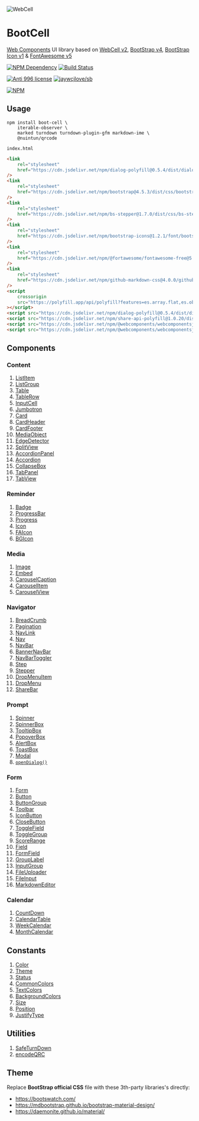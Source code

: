 ![WebCell](https://web-cell.dev/WebCell-0.f1ffd28b.png)

# BootCell

[Web Components][1] UI library based on [WebCell v2][2], [BootStrap v4][3], [BootStrap Icon v1][4] & [FontAwesome v5][5]

[![NPM Dependency](https://david-dm.org/EasyWebApp/BootCell.svg)][6]
[![Build Status](https://travis-ci.com/EasyWebApp/BootCell.svg?branch=master)][7]

[![Anti 996 license](https://img.shields.io/badge/license-Anti%20996-blue.svg)][8]
[![jaywcjlove/sb](https://jaywcjlove.github.io/sb/ico/awesome.svg)][9]

[![NPM](https://nodei.co/npm/boot-cell.png?downloads=true&downloadRank=true&stars=true)][10]

## Usage

```shell
npm install boot-cell \
    iterable-observer \
    marked turndown turndown-plugin-gfm markdown-ime \
    @nuintun/qrcode
```

`index.html`

```html
<link
    rel="stylesheet"
    href="https://cdn.jsdelivr.net/npm/dialog-polyfill@0.5.4/dist/dialog-polyfill.css"
/>
<link
    rel="stylesheet"
    href="https://cdn.jsdelivr.net/npm/bootstrap@4.5.3/dist/css/bootstrap.min.css"
/>
<link
    rel="stylesheet"
    href="https://cdn.jsdelivr.net/npm/bs-stepper@1.7.0/dist/css/bs-stepper.min.css"
/>
<link
    rel="stylesheet"
    href="https://cdn.jsdelivr.net/npm/bootstrap-icons@1.2.1/font/bootstrap-icons.css"
/>
<link
    rel="stylesheet"
    href="https://cdn.jsdelivr.net/npm/@fortawesome/fontawesome-free@5.15.1/css/all.min.css"
/>
<link
    rel="stylesheet"
    href="https://cdn.jsdelivr.net/npm/github-markdown-css@4.0.0/github-markdown.min.css"
/>
<script
    crossorigin
    src="https://polyfill.app/api/polyfill?features=es.array.flat,es.object.from-entries,regenerator-runtime,intersection-observer,resize-observer"
></script>
<script src="https://cdn.jsdelivr.net/npm/dialog-polyfill@0.5.4/dist/dialog-polyfill.js"></script>
<script src="https://cdn.jsdelivr.net/npm/share-api-polyfill@1.0.20/dist/share-min.js"></script>
<script src="https://cdn.jsdelivr.net/npm/@webcomponents/webcomponentsjs@2.5.0/custom-elements-es5-adapter.js"></script>
<script src="https://cdn.jsdelivr.net/npm/@webcomponents/webcomponentsjs@2.5.0/webcomponents-bundle.js"></script>
```

## Components

### Content

1. [ListItem](https://web-cell.dev/BootCell/interfaces/listitemprops.html)
2. [ListGroup](https://web-cell.dev/BootCell/interfaces/listgroupprops.html)
3. [Table](https://web-cell.dev/BootCell/interfaces/tableprops.html)
4. [TableRow](https://web-cell.dev/BootCell/interfaces/tablerowprops.html)
5. [InputCell](https://web-cell.dev/BootCell/interfaces/inputcellprops.html)
6. [Jumbotron](https://web-cell.dev/BootCell/interfaces/jumbotronprops.html)
7. [Card](https://web-cell.dev/BootCell/interfaces/cardprops.html)
8. [CardHeader](https://web-cell.dev/BootCell/interfaces/cardheaderprops.html)
9. [CardFooter](https://web-cell.dev/BootCell/interfaces/cardfooterprops.html)
10. [MediaObject](https://web-cell.dev/BootCell/interfaces/mediaobjectprops.html)
11. [EdgeDetector](https://web-cell.dev/BootCell/classes/edgedetector.html)
12. [SplitView](https://web-cell.dev/BootCell/classes/splitview.html)
13. [AccordionPanel](https://web-cell.dev/BootCell/interfaces/accordionpanelprops.html)
14. [Accordion](https://web-cell.dev/BootCell/interfaces/accordionprops.html)
15. [CollapseBox](https://web-cell.dev/BootCell/interfaces/collapseprops.html)
16. [TabPanel](https://web-cell.dev/BootCell/globals.html#tabpanel)
17. [TabView](https://web-cell.dev/BootCell/interfaces/tabviewprops.html)

### Reminder

1. [Badge](https://web-cell.dev/BootCell/interfaces/badgeprops.html)
2. [ProgressBar](https://web-cell.dev/BootCell/interfaces/progressbarprops.html)
3. [Progress](https://web-cell.dev/BootCell/interfaces/progressprops.html)
4. [Icon](https://web-cell.dev/BootCell/interfaces/iconprops.html)
5. [FAIcon](https://web-cell.dev/BootCell/interfaces/faiconprops.html)
6. [BGIcon](https://web-cell.dev/BootCell/interfaces/bgiconprops.html)

### Media

1. [Image](https://web-cell.dev/BootCell/interfaces/imageprops.html)
2. [Embed](https://web-cell.dev/BootCell/interfaces/embedprops.html)
3. [CarouselCaption](https://web-cell.dev/BootCell/interfaces/carouselcaptionprops.html)
4. [CarouselItem](https://web-cell.dev/BootCell/interfaces/carouselitemprops.html)
5. [CarouselView](https://web-cell.dev/BootCell/interfaces/carouselprops.html)

### Navigator

1. [BreadCrumb](https://web-cell.dev/BootCell/interfaces/breadcrumbprops.html)
2. [Pagination](https://web-cell.dev/BootCell/interfaces/paginationprops.html)
3. [NavLink](https://web-cell.dev/BootCell/interfaces/navlinkprops.html)
4. [Nav](https://web-cell.dev/BootCell/interfaces/navprops.html)
5. [NavBar](https://web-cell.dev/BootCell/interfaces/navbarprops.html)
6. [BannerNavBar](https://web-cell.dev/BootCell/interfaces/bannernavbarprops.html)
7. [NavBarToggler](https://web-cell.dev/BootCell/interfaces/navbartogglerprops.html)
8. [Step](https://web-cell.dev/BootCell/interfaces/stepprops.html)
9. [Stepper](https://web-cell.dev/BootCell/interfaces/stepperprops.html)
10. [DropMenuItem](https://web-cell.dev/BootCell/interfaces/dropmenuitemprops.html)
11. [DropMenu](https://web-cell.dev/BootCell/interfaces/dropmenuprops.html)
12. [ShareBar](https://web-cell.dev/BootCell/interfaces/sharebarprops.html)

### Prompt

1. [Spinner](https://web-cell.dev/BootCell/interfaces/spinnerprops.html)
2. [SpinnerBox](https://web-cell.dev/BootCell/interfaces/spinnerboxprops.html)
3. [TooltipBox](https://web-cell.dev/BootCell/interfaces/tooltipprops.html)
4. [PopoverBox](https://web-cell.dev/BootCell/interfaces/popoverprops.html)
5. [AlertBox](https://web-cell.dev/BootCell/interfaces/alertprops.html)
6. [ToastBox](https://web-cell.dev/BootCell/interfaces/toastprops.html)
7. [Modal](https://web-cell.dev/BootCell/interfaces/modalprops.html)
8. [`openDialog()`](https://web-cell.dev/BootCell/globals.html#opendialog)

### Form

1. [Form](https://web-cell.dev/BootCell/interfaces/formprops.html)
2. [Button](https://web-cell.dev/BootCell/interfaces/buttonprops.html)
3. [ButtonGroup](https://web-cell.dev/BootCell/interfaces/buttongroupprops.html)
4. [Toolbar](https://web-cell.dev/BootCell/globals.html#toolbar)
5. [IconButton](https://web-cell.dev/BootCell/globals.html#iconbuttonprops)
6. [CloseButton](https://web-cell.dev/BootCell/globals.html#closebutton)
7. [ToggleField](https://web-cell.dev/BootCell/interfaces/togglefieldprops.html)
8. [ToggleGroup](https://web-cell.dev/BootCell/interfaces/togglegroupprops.html)
9. [ScoreRange](https://web-cell.dev/BootCell/interfaces/scorerangeprops.html)
10. [Field](https://web-cell.dev/BootCell/interfaces/fieldprops.html)
11. [FormField](https://web-cell.dev/BootCell/interfaces/formfieldprops.html)
12. [GroupLabel](https://web-cell.dev/BootCell/interfaces/grouplabelprops.html)
13. [InputGroup](https://web-cell.dev/BootCell/interfaces/inputgroupprops.html)
14. [FileUploader](https://web-cell.dev/BootCell/interfaces/fileuploaderprops.html)
15. [FileInput](https://web-cell.dev/BootCell/interfaces/fileinputprops.html)
16. [MarkdownEditor](https://web-cell.dev/BootCell/interfaces/markdowneditorprops.html)

### Calendar

1. [CountDown](https://web-cell.dev/BootCell/interfaces/countdownprops.html)
2. [CalendarTable](https://web-cell.dev/BootCell/interfaces/calendartableprops.html)
3. [WeekCalendar](https://web-cell.dev/BootCell/interfaces/weekcalendarprops.html)
4. [MonthCalendar](https://web-cell.dev/BootCell/interfaces/monthcalendarprops.html)

## Constants

1. [Color](https://web-cell.dev/BootCell/enums/color.html)
2. [Theme](https://web-cell.dev/BootCell/enums/theme.html)
3. [Status](https://web-cell.dev/BootCell/enums/status.html)
4. [CommonColors](https://web-cell.dev/BootCell/globals.html#commoncolors)
5. [TextColors](https://web-cell.dev/BootCell/globals.html#textcolors)
6. [BackgroundColors](https://web-cell.dev/BootCell/globals.html#backgroundcolors)
7. [Size](https://web-cell.dev/BootCell/enums/size.html)
8. [Position](https://web-cell.dev/BootCell/enums/position.html)
9. [JustifyType](https://web-cell.dev/BootCell/enums/justifytype.html)

## Utilities

1. [SafeTurnDown](https://web-cell.dev/BootCell/classes/safeturndown.html)
2. [encodeQRC](https://web-cell.dev/BootCell/globals.html#encodeqrc)

## Theme

Replace **BootStrap official CSS** file with these 3th-party libraries's directly:

-   https://bootswatch.com/
-   https://mdbootstrap.github.io/bootstrap-material-design/
-   https://daemonite.github.io/material/

[1]: https://www.webcomponents.org/
[2]: https://web-cell.dev/
[3]: https://getbootstrap.com/
[4]: https://icons.getbootstrap.com/
[5]: https://fontawesome.com/
[6]: https://david-dm.org/EasyWebApp/BootCell
[7]: https://travis-ci.com/EasyWebApp/BootCell
[8]: https://github.com/996icu/996.ICU/blob/master/LICENSE
[9]: https://github.com/jaywcjlove/awesome-uikit
[10]: https://nodei.co/npm/boot-cell/

